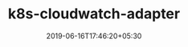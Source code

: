 ---
title: "k8s-cloudwatch-adapter"
date: 2019-06-16T17:46:20+05:30
type: "organisations"
org_name: "Amazon Web Services - Labs"
repo_desc: "An implementation of Kubernetes Custom Metrics API for Amazon CloudWatch"
repo_link: https://github.com/awslabs/k8s-cloudwatch-adapter


---